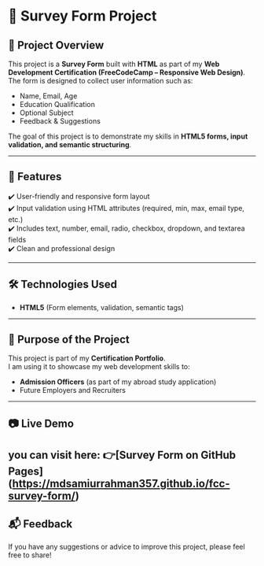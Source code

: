 # 📄 Survey Form Project

## 📌 Project Overview  
This project is a **Survey Form** built with **HTML** as part of my **Web Development Certification (FreeCodeCamp – Responsive Web Design)**.  
The form is designed to collect user information such as:  
- Name, Email, Age  
- Education Qualification  
- Optional Subject  
- Feedback & Suggestions  

The goal of this project is to demonstrate my skills in **HTML5 forms, input validation, and semantic structuring**.  

---

## 🚀 Features  
✔️ User-friendly and responsive form layout  
✔️ Input validation using HTML attributes (required, min, max, email type, etc.)  
✔️ Includes text, number, email, radio, checkbox, dropdown, and textarea fields  
✔️ Clean and professional design  

---

## 🛠️ Technologies Used  
- **HTML5** (Form elements, validation, semantic tags)   

---

## 🎯 Purpose of the Project  
This project is part of my **Certification Portfolio**.  
I am using it to showcase my web development skills to:  
- **Admission Officers** (as part of my abroad study application)  
- Future Employers and Recruiters

---
## 📷 Live Demo
you can visit here:
👉[Survey Form on GitHub Pages] (https://mdsamiurrahman357.github.io/fcc-survey-form/)
---

## 📬 Feedback  
If you have any suggestions or advice to improve this project, please feel free to share!  
